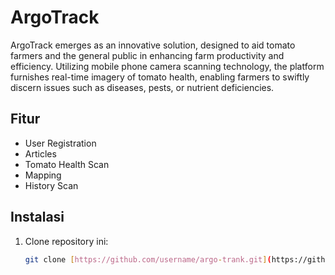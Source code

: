 # ArgoTrack

ArgoTrack emerges as an innovative solution, designed to aid tomato farmers and the general public in enhancing farm productivity and efficiency. 
Utilizing mobile phone camera scanning technology, the platform furnishes real-time imagery of tomato health, enabling farmers to swiftly discern issues such as diseases, pests, or nutrient deficiencies.

## Fitur

- User Registration
- Articles
- Tomato Health Scan
- Mapping
- History Scan

## Instalasi

1. Clone repository ini:
   ```sh
   git clone [https://github.com/username/argo-trank.git](https://github.com/AntiSkill12/ArgoTrack.git)
